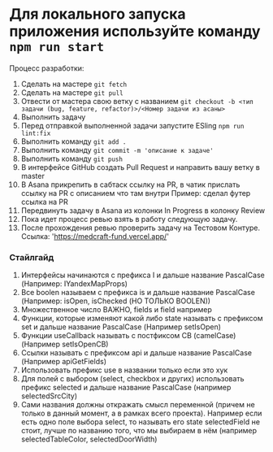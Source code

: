Для локального запуска приложения используйте команду `npm run start`
======

Процесс разработки:
1. Сделать на мастере `git fetch`
2. Сделать на мастере `git pull`
3. Отвести от мастера свою ветку с названием `git checkout -b <тип задачи (bug, feature, refactor)>/<Номер задачи из асаны>`
4. Выполнить задачу
5. Перед отправкой выполненной задачи запустите ESling `npm run lint:fix`
6. Выполнить команду `git add . `
7. Выполнить команду `git commit -m 'описание к задаче'`
8. Выполнить команду `git push`
9. В интерфейсе GitHub создать Pull Request и направить вашу ветку в master
10. В Asana прикрепить в сабтаск ссылку на PR, в чатик прислать ссылку на PR с описанием что там внутри Пример: сделал футер ссылка на PR
11. Передвинуть задачу в Asana из колонки In Progress в колонку Review
12. Пока идет процесс ревью взять в работу следующую задачу.
13. После прохождения ревью проверить задачу на Тестовом Контуре. Ссылка: 'https://medcraft-fund.vercel.app/'

### Стайлгайд
1. Интерфейсы начинаются с префикса I и дальше название PascalCase (Например: IYandexMapProps)
2. Все boolen называем с префикса is и дальше название PascalCase (Например: isOpen, isChecked (НО ТОЛЬКО BOOLEN))
3. Множественное число ВАЖНО, fields и field например
4. Функции, которые изменяют какой либо state называть с префиксом set и дальше название PascalCase (Например setIsOpen)
5. Функции useCallback называть с постфиксом CB (camelCase) (Например setIsOpenCB)
6. Ссылки называть с префиксом api и дальше название PascalCase (Например apiGetFields)
7. Использовать префикс use в названии только если это хук
8. Для полей с выбором (select, checkbox и других) использовать префикс selected и дальше название PascalCase (например selectedSrcCity)
9. Сами названия должны откражать смысл переменной (причем не только в данный момент, а в рамках всего проекта). Например если есть одно поле выбора select, то называть его state selectedField не стоит, лучше по названию того, что мы выбираем в нём (например selectedTableColor, selectedDoorWidth)
